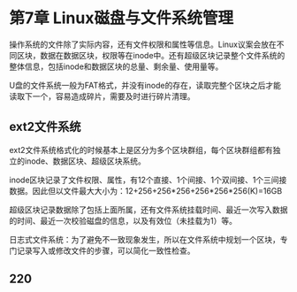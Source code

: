 # 第7章 Linux磁盘与文件系统管理

操作系统的文件除了实际内容，还有文件权限和属性等信息。Linux议案会放在不同区块，数据在数据区块，权限等在inode中。还有超级区块记录整个文件系统的整体信息，包括inode和数据区块的总量、剩余量、使用量等。

U盘的文件系统一般为FAT格式，并没有inode的存在，读取完整个区块之后才能读取下一个，容易造成碎片，需要及时进行碎片清理。

## ext2文件系统

ext2文件系统格式化的时候基本上是区分为多个区块群组，每个区块群组都有独立的inode、数据区块、超级区块系统。

inode区块记录了文件权限、属性，有12个直接、1个间接、1个双间接、1个三间接数据。因此但以文件最大大小为：12+256+256\*256+256\*256\*256(K)=16GB

超级区块记录数据除了包括上面所属，还有文件系统挂载时间、最近一次写入数据的时间、最近一次校验磁盘的信息，以及有效位（未挂载为1）等。

日志式文件系统：为了避免不一致现象发生，所以在文件系统中规划一个区块，专门记录写入或修改文件的步骤，可以简化一致性检查。

## 220
